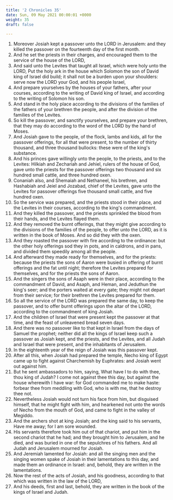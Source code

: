 ```yaml
---
title: '2 Chronicles 35'
date: Sun, 09 May 2021 00:00:01 +0000
weight: 35
draft: false
  
---
```


1. Moreover Josiah kept a passover unto the LORD in Jerusalem: and they killed the passover on the fourteenth day of the first month.
2. And he set the priests in their charges, and encouraged them to the service of the house of the LORD,
3. And said unto the Levites that taught all Israel, which were holy unto the LORD, Put the holy ark in the house which Solomon the son of David king of Israel did build; it shall not be a burden upon your shoulders: serve now the LORD your God, and his people Israel,
4. And prepare yourselves by the houses of your fathers, after your courses, according to the writing of David king of Israel, and according to the writing of Solomon his son.
5. And stand in the holy place according to the divisions of the families of the fathers of your brethren the people, and after the division of the families of the Levites.
6. So kill the passover, and sanctify yourselves, and prepare your brethren, that they may do according to the word of the LORD by the hand of Moses.
7. And Josiah gave to the people, of the flock, lambs and kids, all for the passover offerings, for all that were present, to the number of thirty thousand, and three thousand bullocks: these were of the king's substance.
8. And his princes gave willingly unto the people, to the priests, and to the Levites: Hilkiah and Zechariah and Jehiel, rulers of the house of God, gave unto the priests for the passover offerings two thousand and six hundred small cattle, and three hundred oxen.
9. Conaniah also, and Shemaiah and Nethaneel, his brethren, and Hashabiah and Jeiel and Jozabad, chief of the Levites, gave unto the Levites for passover offerings five thousand small cattle, and five hundred oxen.
10. So the service was prepared, and the priests stood in their place, and the Levites in their courses, according to the king's commandment.
11. And they killed the passover, and the priests sprinkled the blood from their hands, and the Levites flayed them.
12. And they removed the burnt offerings, that they might give according to the divisions of the families of the people, to offer unto the LORD, as it is written in the book of Moses. And so did they with the oxen.
13. And they roasted the passover with fire according to the ordinance: but the other holy offerings sod they in pots, and in caldrons, and in pans, and divided them speedily among all the people.
14. And afterward they made ready for themselves, and for the priests: because the priests the sons of Aaron were busied in offering of burnt offerings and the fat until night; therefore the Levites prepared for themselves, and for the priests the sons of Aaron.
15. And the singers the sons of Asaph were in their place, according to the commandment of David, and Asaph, and Heman, and Jeduthun the king's seer; and the porters waited at every gate; they might not depart from their service; for their brethren the Levites prepared for them.
16. So all the service of the LORD was prepared the same day, to keep the passover, and to offer burnt offerings upon the altar of the LORD, according to the commandment of king Josiah.
17. And the children of Israel that were present kept the passover at that time, and the feast of unleavened bread seven days.
18. And there was no passover like to that kept in Israel from the days of Samuel the prophet; neither did all the kings of Israel keep such a passover as Josiah kept, and the priests, and the Levites, and all Judah and Israel that were present, and the inhabitants of Jerusalem.
19. In the eighteenth year of the reign of Josiah was this passover kept.
20. After all this, when Josiah had prepared the temple, Necho king of Egypt came up to fight against Charchemish by Euphrates: and Josiah went out against him.
21. But he sent ambassadors to him, saying, What have I to do with thee, thou king of Judah? I come not against thee this day, but against the house wherewith I have war: for God commanded me to make haste: forbear thee from meddling with God, who is with me, that he destroy thee not.
22. Nevertheless Josiah would not turn his face from him, but disguised himself, that he might fight with him, and hearkened not unto the words of Necho from the mouth of God, and came to fight in the valley of Megiddo.
23. And the archers shot at king Josiah; and the king said to his servants, Have me away; for I am sore wounded.
24. His servants therefore took him out of that chariot, and put him in the second chariot that he had; and they brought him to Jerusalem, and he died, and was buried in one of the sepulchres of his fathers. And all Judah and Jerusalem mourned for Josiah.
25. And Jeremiah lamented for Josiah: and all the singing men and the singing women spake of Josiah in their lamentations to this day, and made them an ordinance in Israel: and, behold, they are written in the lamentations.
26. Now the rest of the acts of Josiah, and his goodness, according to that which was written in the law of the LORD,
27. And his deeds, first and last, behold, they are written in the book of the kings of Israel and Judah.

